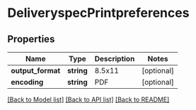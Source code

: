 # DeliveryspecPrintpreferences

## Properties
Name | Type | Description | Notes
------------ | ------------- | ------------- | -------------
**output_format** | **string** | 8.5x11 | [optional] 
**encoding** | **string** | PDF | [optional] 

[[Back to Model list]](../README.md#documentation-for-models) [[Back to API list]](../README.md#documentation-for-api-endpoints) [[Back to README]](../README.md)


